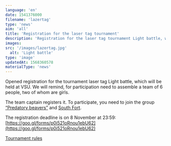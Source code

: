 ```yaml
---
language: 'en'
date: 1541376000
filename: 'lazertag'
type: 'news'
aim: 'all'
title: 'Registration for the laser tag tournament'
description: 'Registration for the laser tag tournament Light battle, which will be held in...'
images:
src: '/images/lazertag.jpg'
  alt: 'Light battle'
type: 'image'
updatedAt: 1568360578
materialType: 'news'
---
```

Opened registration for the tournament laser tag Light battle, which will be held at VSU. We will remind, for participation need to assemble a team of 6 people, two of whom are girls.

The team captain registers it. To participate, you need to join the group [“Predatory beavers”](https://vk.com/bobry_su) and [South Fort](https://vk.com/lasertag_voronezh).

The registration deadline is on 8 November at 23:59: [https://goo.gl/forms/p0i521oRnou1ebU62](https://goo.gl/forms/p0i521oRnou1ebU62)

[Tournament rules](https://vk.com/doc24974484_480412354?hash=7777a922694db97357&dl=ad2c486a17578f783b)

